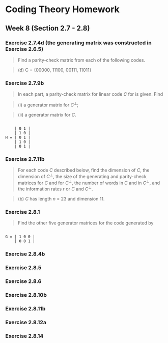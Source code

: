 # Coding Theory Homework

## Week 8 (Section 2.7 - 2.8)

### Exercise 2.7.4d (the generating matrix was constructed in Exercise 2.6.5)

> Find a parity-check matrix from each of the following codes.

> (d)	C = {00000, 11100, 00111, 11011}

### Exercise 2.7.9b

> In each part, a parity-check matrix for linear code *C* for is given. Find 

>(i) a generator matrix for *C*<sup>⊥</sup>; 

>(ii) a generator matrix for *C*.

```

    | 0 1 |
    | 1 0 |
H = | 0 1 | 
    | 1 0 |
    | 0 1 |

```

### Exercise 2.7.11b

> For each code *C* described below, find the dimension of *C*, the dimension of *C*<sup>⊥</sup>, the size of the generating and parity-check matrices for *C* and for *C*<sup>⊥</sup>, the number of words in *C* and in *C*<sup>⊥</sup>, and the information rates *r* or *C* and *C*<sup>⊥</sup>.

> (b) *C* has length *n* = 23 and dimension 11.

### Exercise 2.8.1

> Find the other five generator matrices for the code generated by


```

G = | 1 0 0 |
    | 0 0 1 |

```

### Exercise 2.8.4b

### Exercise 2.8.5

### Exercise 2.8.6

### Exercise 2.8.10b

### Exercise 2.8.11b

### Exercise 2.8.12a

### Exercise 2.8.14
